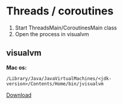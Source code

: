 # Threads / coroutines

1. Start ThreadsMain/CoroutinesMain class
2. Open the process in visualvm


## visualvm

**Mac os:**
```
/Library/Java/JavaVirtualMachines/<jdk-version>/Contents/Home/bin/jvisualvm
```

[Download](https://visualvm.github.io/download.html)